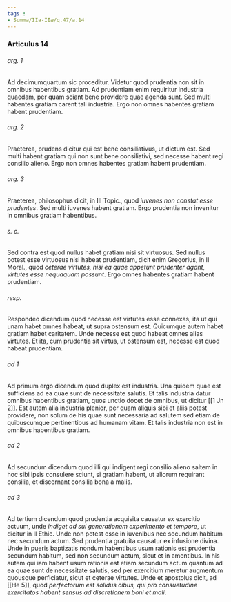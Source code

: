 ```yaml
---
tags : 
- Summa/IIa-IIæ/q.47/a.14
---
```


### Articulus 14

###### arg. 1
Ad decimumquartum sic proceditur. Videtur quod prudentia non sit in omnibus habentibus gratiam. Ad prudentiam enim requiritur industria quaedam, per quam sciant bene providere quae agenda sunt. Sed multi habentes gratiam carent tali industria. Ergo non omnes habentes gratiam habent prudentiam.

###### arg. 2
Praeterea, prudens dicitur qui est bene consiliativus, ut dictum est. Sed multi habent gratiam qui non sunt bene consiliativi, sed necesse habent regi consilio alieno. Ergo non omnes habentes gratiam habent prudentiam.

###### arg. 3
Praeterea, philosophus dicit, in III Topic., quod *iuvenes non constat esse prudentes*. Sed multi iuvenes habent gratiam. Ergo prudentia non invenitur in omnibus gratiam habentibus.

###### s. c.
Sed contra est quod nullus habet gratiam nisi sit virtuosus. Sed nullus potest esse virtuosus nisi habeat prudentiam, dicit enim Gregorius, in II Moral., quod *ceterae virtutes, nisi ea quae appetunt prudenter agant, virtutes esse nequaquam possunt*. Ergo omnes habentes gratiam habent prudentiam.

###### resp.
Respondeo dicendum quod necesse est virtutes esse connexas, ita ut qui unam habet omnes habeat, ut supra ostensum est. Quicumque autem habet gratiam habet caritatem. Unde necesse est quod habeat omnes alias virtutes. Et ita, cum prudentia sit virtus, ut ostensum est, necesse est quod habeat prudentiam.

###### ad 1
Ad primum ergo dicendum quod duplex est industria. Una quidem quae est sufficiens ad ea quae sunt de necessitate salutis. Et talis industria datur omnibus habentibus gratiam, quos unctio docet de omnibus, ut dicitur [[1 Jn 2]]. Est autem alia industria plenior, per quam aliquis sibi et aliis potest providere, non solum de his quae sunt necessaria ad salutem sed etiam de quibuscumque pertinentibus ad humanam vitam. Et talis industria non est in omnibus habentibus gratiam.

###### ad 2
Ad secundum dicendum quod illi qui indigent regi consilio alieno saltem in hoc sibi ipsis consulere sciunt, si gratiam habent, ut aliorum requirant consilia, et discernant consilia bona a malis.

###### ad 3
Ad tertium dicendum quod prudentia acquisita causatur ex exercitio actuum, unde *indiget ad sui generationem experimento et tempore*, ut dicitur in II Ethic. Unde non potest esse in iuvenibus nec secundum habitum nec secundum actum. Sed prudentia gratuita causatur ex infusione divina. Unde in pueris baptizatis nondum habentibus usum rationis est prudentia secundum habitum, sed non secundum actum, sicut et in amentibus. In his autem qui iam habent usum rationis est etiam secundum actum quantum ad ea quae sunt de necessitate salutis, sed per exercitium meretur augmentum quousque perficiatur, sicut et ceterae virtutes. Unde et apostolus dicit, ad [[He 5]], quod *perfectorum est solidus cibus, qui pro consuetudine exercitatos habent sensus ad discretionem boni et mali*.

